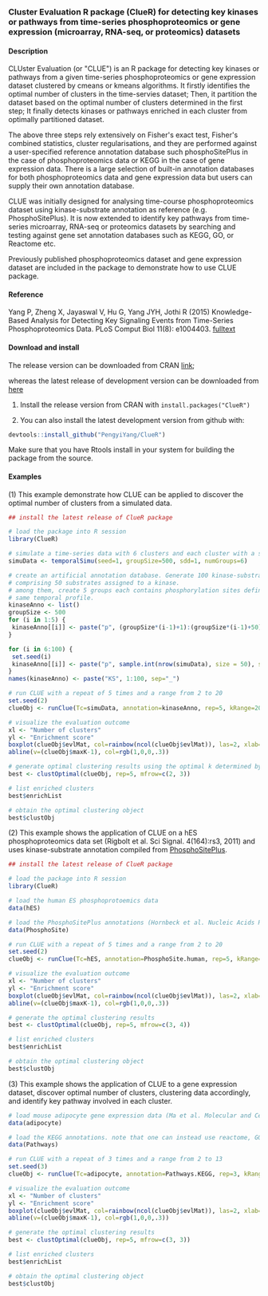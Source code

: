 ### Cluster Evaluation R package (ClueR) for detecting key kinases or pathways from time-series phosphoproteomics or gene expression (microarray, RNA-seq, or proteomics) datasets

#### Description
CLUster Evaluation (or "CLUE") is an R package for detecting key kinases or pathways from a given time-series phosphoproteomics or gene expression dataset clustered by cmeans or kmeans algorithms. It firstly identifies the optimal number of clusters in the time-servies dataset; Then, it partition the dataset based on the optimal number of clusters determined in the first step; It finally detects kinases or pathways enriched in each cluster from optimally partitioned dataset. 

The above three steps rely extensively on Fisher's exact test, Fisher's combined statistics, cluster regularisations, and they are performed against a user-specified reference annotation database such phosphoSitePlus in the case of phosphoproteomics data or KEGG in the case of gene expression data. There is a large selection of built-in annotation databases for both phosphoproteomics data and gene expression data but users can supply their own annotation database.

CLUE was initially designed for analysing time-course phosphoproteomics dataset using kinase-substrate annotation as reference (e.g. PhosphoSitePlus). It is now extended to identify key pathways from time-series microarray, RNA-seq or proteomics datasets by searching and testing against gene set annotation databases such as KEGG, GO, or Reactome etc.

Previously published phosphoproteomics dataset and gene expression dataset are included in the package to demonstrate how to use CLUE package.

#### Reference
Yang P, Zheng X, Jayaswal V, Hu G, Yang JYH, Jothi R (2015) Knowledge-Based Analysis for Detecting Key Signaling Events from Time-Series Phosphoproteomics Data. PLoS Comput Biol 11(8): e1004403. [fulltext](http://journals.plos.org/ploscompbiol/article?id=10.1371/journal.pcbi.1004403)

#### Download and install
The release version can be downloaded from CRAN [link](http://cran.r-project.org/web/packages/ClueR/);

whereas the latest release of development version can be downloaded from [here](https://github.com/PengyiYang/ClueR/releases)

1. Install the release version from CRAN with `install.packages("ClueR")`

2. You can also install the latest development version from github with:
```r
devtools::install_github("PengyiYang/ClueR")
```
Make sure that you have Rtools install in your system for building the package from the source.

#### Examples
(1) This example demonstrate how CLUE can be applied to discover the optimal number of clusters from a simulated data.

``` r
## install the latest release of ClueR package

# load the package into R session
library(ClueR) 

# simulate a time-series data with 6 clusters and each cluster with a size of 500 entries
simuData <- temporalSimu(seed=1, groupSize=500, sdd=1, numGroups=6)

# create an artificial annotation database. Generate 100 kinase-substrate groups each
# comprising 50 substrates assigned to a kinase.
# among them, create 5 groups each contains phosphorylation sites defined to have the
# same temporal profile.
kinaseAnno <- list()
groupSize <- 500
for (i in 1:5) {
 kinaseAnno[[i]] <- paste("p", (groupSize*(i-1)+1):(groupSize*(i-1)+50), sep="_")
}

for (i in 6:100) {
 set.seed(i)
 kinaseAnno[[i]] <- paste("p", sample.int(nrow(simuData), size = 50), sep="_")
}
names(kinaseAnno) <- paste("KS", 1:100, sep="_")

# run CLUE with a repeat of 5 times and a range from 2 to 20
set.seed(2)
clueObj <- runClue(Tc=simuData, annotation=kinaseAnno, rep=5, kRange=20)

# visualize the evaluation outcome
xl <- "Number of clusters"
yl <- "Enrichment score"
boxplot(clueObj$evlMat, col=rainbow(ncol(clueObj$evlMat)), las=2, xlab=xl, ylab=yl, main="CLUE")
abline(v=(clueObj$maxK-1), col=rgb(1,0,0,.3))

# generate optimal clustering results using the optimal k determined by CLUE
best <- clustOptimal(clueObj, rep=5, mfrow=c(2, 3))

# list enriched clusters
best$enrichList

# obtain the optimal clustering object
best$clustObj
```

(2) This example shows the application of CLUE on a hES phosphoproteomics data set (Rigbolt et al. Sci Signal. 4(164):rs3, 2011) and uses kinase-substrate annotation compiled from [PhosphoSitePlus](http://www.phosphosite.org).

``` r
## install the latest release of ClueR package

# load the package into R session
library(ClueR) 

# load the human ES phosphoprotoemics data 
data(hES) 

# load the PhosphoSitePlus annotations (Hornbeck et al. Nucleic Acids Res. 40:D261-70, 2012). Note that one can instead use PhosphoELM database by typing "data(PhosphoELM)"
data(PhosphoSite)

# run CLUE with a repeat of 5 times and a range from 2 to 20
set.seed(2)
clueObj <- runClue(Tc=hES, annotation=PhosphoSite.human, rep=5, kRange=20)

# visualize the evaluation outcome
xl <- "Number of clusters"
yl <- "Enrichment score"
boxplot(clueObj$evlMat, col=rainbow(ncol(clueObj$evlMat)), las=2, xlab=xl, ylab=yl, main="CLUE")
abline(v=(clueObj$maxK-1), col=rgb(1,0,0,.3))

# generate the optimal clustering results
best <- clustOptimal(clueObj, rep=5, mfrow=c(3, 4))

# list enriched clusters
best$enrichList

# obtain the optimal clustering object
best$clustObj
```

(3) This example shows the application of CLUE to a gene expression dataset, discover optimal number of clusters, clustering data accordingly, and identify key pathway involved in each cluster.

``` r
# load mouse adipocyte gene expression data (Ma et al. Molecular and Cellular Biology. 2014, 34(19):3607-17)
data(adipocyte)

# load the KEGG annotations. note that one can instead use reactome, GOBP, biocarta database
data(Pathways)

# run CLUE with a repeat of 3 times and a range from 2 to 13
set.seed(3)
clueObj <- runClue(Tc=adipocyte, annotation=Pathways.KEGG, rep=3, kRange=13)

# visualize the evaluation outcome
xl <- "Number of clusters"
yl <- "Enrichment score"
boxplot(clueObj$evlMat, col=rainbow(ncol(clueObj$evlMat)), las=2, xlab=xl, ylab=yl, main="CLUE")
abline(v=(clueObj$maxK-1), col=rgb(1,0,0,.3))

# generate the optimal clustering results
best <- clustOptimal(clueObj, rep=5, mfrow=c(3, 3))

# list enriched clusters
best$enrichList

# obtain the optimal clustering object
best$clustObj
```